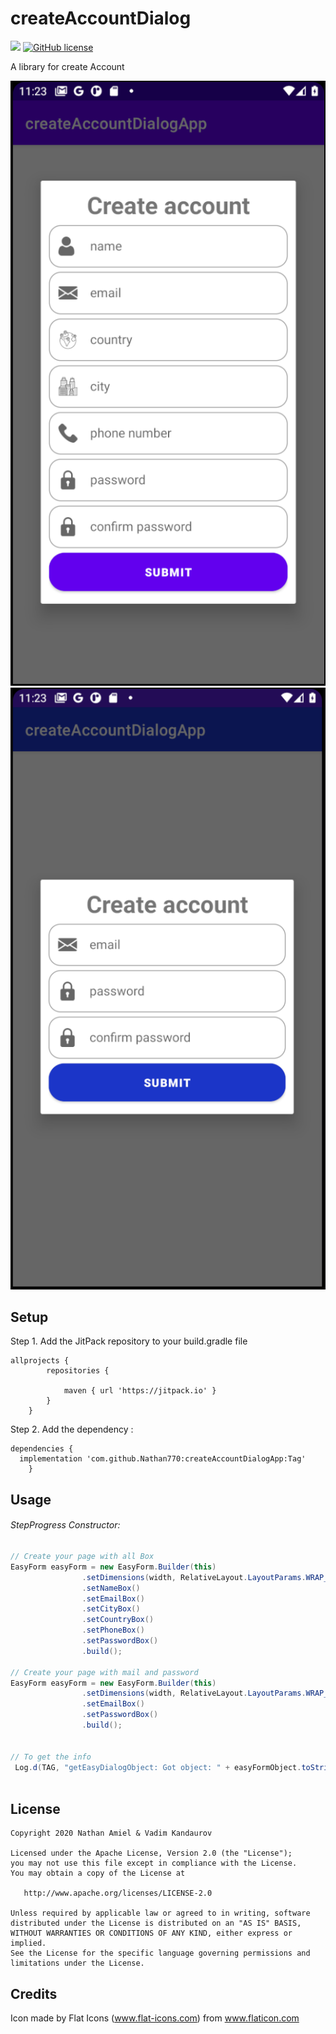 # createAccountDialog

[![](https://jitpack.io/v/Nathan770/createAccountDialogApp.svg)](https://jitpack.io/#Nathan770/createAccountDialogApp)
[![GitHub license](https://img.shields.io/github/license/Nathan770/createAccountDialogApp)](https://github.com/Nathan770/createAccountDialogApp/blob/master/LICENSE)

A library for create Account

<img src="https://github.com/Nathan770/createAccountDialogApp/blob/master/createcountAll.png"  width="512">
<img src="https://github.com/Nathan770/createAccountDialogApp/blob/master/createcountMail.png"  width="512">


## Setup 

Step 1. Add the JitPack repository to your build.gradle file
```
allprojects {
		repositories {
		
			maven { url 'https://jitpack.io' }
		}
	}
```

Step 2. Add the dependency :
```
dependencies {
  implementation 'com.github.Nathan770:createAccountDialogApp:Tag'
	}
```

## Usage

###### StepProgress Constructor:
```java
// Create your page with all Box
EasyForm easyForm = new EasyForm.Builder(this)
                .setDimensions(width, RelativeLayout.LayoutParams.WRAP_CONTENT)
                .setNameBox()
                .setEmailBox()
                .setCityBox()
                .setCountryBox()
                .setPhoneBox()
                .setPasswordBox()
                .build();
		
// Create your page with mail and password
EasyForm easyForm = new EasyForm.Builder(this)
                .setDimensions(width, RelativeLayout.LayoutParams.WRAP_CONTENT)
                .setEmailBox()
                .setPasswordBox()
                .build();

		
// To get the info		
 Log.d(TAG, "getEasyDialogObject: Got object: " + easyFormObject.toString());		
		
```
## License

    Copyright 2020 Nathan Amiel & Vadim Kandaurov

    Licensed under the Apache License, Version 2.0 (the "License");
    you may not use this file except in compliance with the License.
    You may obtain a copy of the License at

       http://www.apache.org/licenses/LICENSE-2.0

    Unless required by applicable law or agreed to in writing, software
    distributed under the License is distributed on an "AS IS" BASIS,
    WITHOUT WARRANTIES OR CONDITIONS OF ANY KIND, either express or implied.
    See the License for the specific language governing permissions and
    limitations under the License.

## Credits

Icon made by Flat Icons (www.flat-icons.com) from www.flaticon.com

